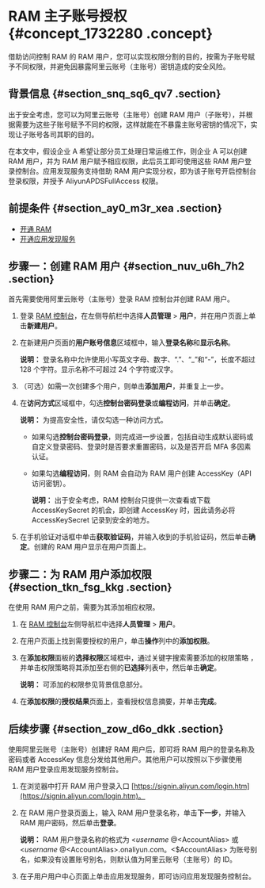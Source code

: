 # RAM 主子账号授权 {#concept_1732280 .concept}

借助访问控制 RAM 的 RAM 用户，您可以实现权限分割的目的，按需为子账号赋予不同权限，并避免因暴露阿里云账号（主账号）密钥造成的安全风险。

## 背景信息 {#section_snq_sq6_qv7 .section}

出于安全考虑，您可以为阿里云账号（主账号）创建 RAM 用户（子账号），并根据需要为这些子账号赋予不同的权限，这样就能在不暴露主账号密钥的情况下，实现让子账号各司其职的目的。

在本文中，假设企业 A 希望让部分员工处理日常运维工作，则企业 A 可以创建 RAM 用户，并为 RAM 用户赋予相应权限，此后员工即可使用这些 RAM 用户登录控制台。应用发现服务支持借助 RAM 用户实现分权，即为该子账号开启控制台登录权限，并授予 AliyunAPDSFullAccess 权限。

## 前提条件 {#section_ay0_m3r_xea .section}

-   [开通 RAM](https://help.aliyun.com/document_detail/28633.html)
-   [开通应用发现服务](../cn.zh-CN/.md#)

## 步骤一：创建 RAM 用户 {#section_nuv_u6h_7h2 .section}

首先需要使用阿里云账号（主账号）登录 RAM 控制台并创建 RAM 用户。

1.  登录 [RAM 控制台](http://ram.console.aliyun.com)，在左侧导航栏中选择**人员管理** \> **用户**，并在用户页面上单击**新建用户**。
2.  在新建用户页面的**用户账号信息**区域框中，输入**登录名称**和**显示名称**。

    **说明：** 登录名称中允许使用小写英文字母、数字、“.”、“\_”和“-”，长度不超过 128 个字符。显示名称不可超过 24 个字符或汉字。

3.  （可选）如需一次创建多个用户，则单击**添加用户**，并重复上一步。
4.  在**访问方式**区域框中，勾选**控制台密码登录**或**编程访问**，并单击**确定**。

    **说明：** 为提高安全性，请仅勾选一种访问方式。

    -   如果勾选**控制台密码登录**，则完成进一步设置，包括自动生成默认密码或自定义登录密码、登录时是否要求重置密码，以及是否开启 MFA 多因素认证。
    -   如果勾选**编程访问**，则 RAM 会自动为 RAM 用户创建 AccessKey（API 访问密钥）。

        **说明：** 出于安全考虑，RAM 控制台只提供一次查看或下载 AccessKeySecret 的机会，即创建 AccessKey 时，因此请务必将 AccessKeySecret 记录到安全的地方。

5.  在手机验证对话框中单击**获取验证码**，并输入收到的手机验证码，然后单击**确定**。创建的 RAM 用户显示在用户页面上。

## 步骤二：为 RAM 用户添加权限 {#section_tkn_fsg_kkg .section}

在使用 RAM 用户之前，需要为其添加相应权限。

1.  在 [RAM 控制台](http://ram.console.aliyun.com)左侧导航栏中选择**人员管理** \> **用户**。
2.  在用户页面上找到需要授权的用户，单击**操作**列中的**添加权限**。
3.  在**添加权限**面板的**选择权限**区域框中，通过关键字搜索需要添加的权限策略 ，并单击权限策略将其添加至右侧的**已选择**列表中，然后单击**确定**。

    **说明：** 可添加的权限参见背景信息部分。

4.  在**添加权限**的**授权结果**页面上，查看授权信息摘要，并单击**完成**。

## 后续步骤 {#section_zow_d6o_dkk .section}

使用阿里云账号（主账号）创建好 RAM 用户后，即可将 RAM 用户的登录名称及密码或者 AccessKey 信息分发给其他用户。其他用户可以按照以下步骤使用 RAM 用户登录应用发现服务控制台。

1.  在浏览器中打开 RAM 用户登录入口 [https://signin.aliyun.com/login.htm](https://signin.aliyun.com/login.htm)。
2.  在 RAM 用户登录页面上，输入 RAM 用户登录名称，单击**下一步**，并输入 RAM 用户密码，然后单击**登录**。

    **说明：** RAM 用户登录名称的格式为 <$username\>@<$AccountAlias\> 或 <$username\>@<$AccountAlias\>.onaliyun.com。<$AccountAlias\> 为账号别名，如果没有设置账号别名，则默认值为阿里云账号（主账号）的 ID。

3.  在子用户用户中心页面上单击应用发现服务，即可访问应用发现服务控制台。

